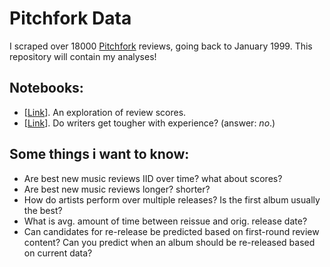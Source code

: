 # Pitchfork Data

I scraped over 18000 [Pitchfork](http://pitchfork.com/) reviews, going back to January 1999. This repository will contain my analyses!

## Notebooks:

- [[Link](notebooks/review-score-exploration.ipynb)]. An exploration of review scores.
- [[Link](notebooks/reviewer-development.ipynb)]. Do writers get tougher with experience? (answer: *no*.)


## Some things i want to know:

- Are best new music reviews IID over time? what about scores?
- Are best new music reviews longer? shorter?
- How do artists perform over multiple releases? Is the first album usually the best?
- What is avg. amount of time between reissue and orig. release date?
- Can candidates for re-release be predicted based on first-round review content? Can you predict when an album should be re-released based on current data?
